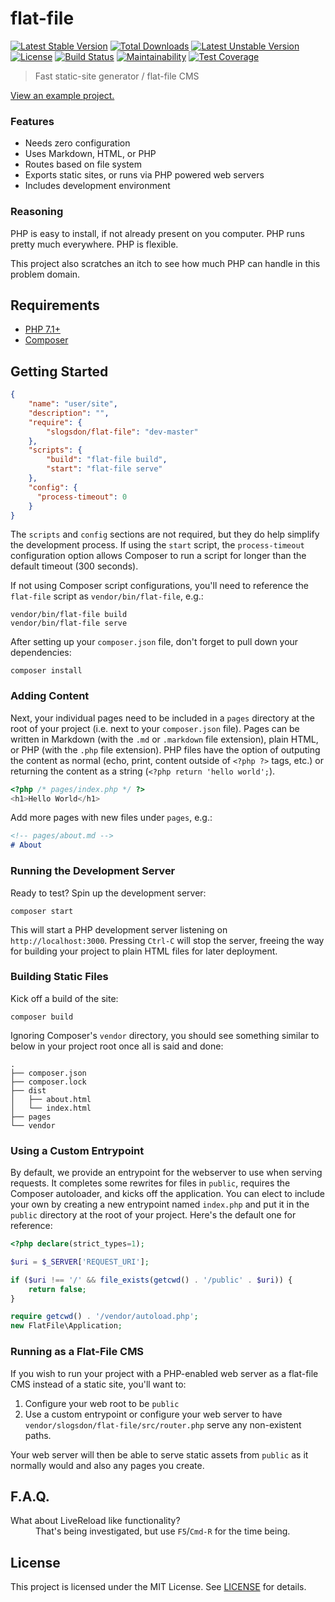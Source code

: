 # flat-file

[![Latest Stable Version](https://poser.pugx.org/slogsdon/flat-file/v/stable)](https://packagist.org/packages/slogsdon/flat-file)
[![Total Downloads](https://poser.pugx.org/slogsdon/flat-file/downloads)](https://packagist.org/packages/slogsdon/flat-file) 
[![Latest Unstable Version](https://poser.pugx.org/slogsdon/flat-file/v/unstable)](https://packagist.org/packages/slogsdon/flat-file)
[![License](https://poser.pugx.org/slogsdon/flat-file/license)](https://packagist.org/packages/slogsdon/flat-file)
[![Build Status](https://travis-ci.com/slogsdon/php-flat-file.svg?branch=master)](https://travis-ci.com/slogsdon/php-flat-file)
[![Maintainability](https://api.codeclimate.com/v1/badges/953549537e6505fdd83d/maintainability)](https://codeclimate.com/github/slogsdon/php-flat-file/maintainability)
[![Test Coverage](https://api.codeclimate.com/v1/badges/953549537e6505fdd83d/test_coverage)](https://codeclimate.com/github/slogsdon/php-flat-file/test_coverage)

> Fast static-site generator / flat-file CMS

[View an example project.](https://github.com/slogsdon/php-flat-file-starter)

### Features

- Needs zero configuration
- Uses Markdown, HTML, or PHP
- Routes based on file system
- Exports static sites, or runs via PHP powered web servers
- Includes development environment

### Reasoning

PHP is easy to install, if not already present on you computer. PHP runs pretty much everywhere. PHP is flexible.

This project also scratches an itch to see how much PHP can handle in this problem domain.

## Requirements

- [PHP 7.1+](http://www.php.net/)
- [Composer](https://getcomposer.org/)

## Getting Started

```json
{
    "name": "user/site",
    "description": "",
    "require": {
        "slogsdon/flat-file": "dev-master"
    },
    "scripts": {
        "build": "flat-file build",
        "start": "flat-file serve"
    },
    "config": {
      "process-timeout": 0
    }
}
```

The `scripts` and `config` sections are not required, but they do help simplify the development process. If using the `start` script, the `process-timeout` configuration option allows Composer to run a script for longer than the default timeout (300 seconds).

If not using Composer script configurations, you'll need to reference the `flat-file` script as `vendor/bin/flat-file`, e.g.:

```
vendor/bin/flat-file build
vendor/bin/flat-file serve
```

After setting up your `composer.json` file, don't forget to pull down your dependencies:

```
composer install
```

### Adding Content

Next, your individual pages need to be included in a `pages` directory at the root of your project (i.e. next to your `composer.json` file). Pages can be written in Markdown (with the `.md` or `.markdown` file extension), plain HTML, or PHP (with the `.php` file extension). PHP files have the option of outputing the content as normal (echo, print, content outside of `<?php ?>` tags, etc.) or returning the content as a string (`<?php return 'hello world';`).


```php
<?php /* pages/index.php */ ?>
<h1>Hello World</h1>
```

Add more pages with new files under `pages`, e.g.:

```md
<!-- pages/about.md -->
# About
```

### Running the Development Server

Ready to test? Spin up the development server:

```
composer start
```

This will start a PHP development server listening on `http://localhost:3000`. Pressing `Ctrl-C` will stop the server, freeing the way for building your project to plain HTML files for later deployment.

### Building Static Files

Kick off a build of the site:

```
composer build
```

Ignoring Composer's `vendor` directory, you should see something similar to below in your project root once all is said and done:

```
.
├── composer.json
├── composer.lock
├── dist
│   ├── about.html
│   └── index.html
├── pages
└── vendor
```

### Using a Custom Entrypoint

By default, we provide an entrypoint for the webserver to use when serving requests. It completes some rewrites for files in `public`, requires the Composer autoloader, and kicks off the application. You can elect to include your own by creating a new entrypoint named `index.php` and put it in the `public` directory at the root of your project. Here's the default one for reference:

```php
<?php declare(strict_types=1);

$uri = $_SERVER['REQUEST_URI'];

if ($uri !== '/' && file_exists(getcwd() . '/public' . $uri)) {
    return false;
}

require getcwd() . '/vendor/autoload.php';
new FlatFile\Application;
```

### Running as a Flat-File CMS

If you wish to run your project with a PHP-enabled web server as a flat-file CMS instead of a static site, you'll want to:

1. Configure your web root to be `public`
2. Use a custom entrypoint or configure your web server to have `vendor/slogsdon/flat-file/src/router.php` serve any non-existent paths.

Your web server will then be able to serve static assets from `public` as it normally would and also any pages you create.

## F.A.Q.

<dl>
  <dt>What about LiveReload like functionality?</dt>
  <dd>That's being investigated, but use <code>F5</code>/<code>Cmd-R</code> for the time being.</dd>
</dl>

## License

This project is licensed under the MIT License. See [LICENSE](LICENSE) for details.
